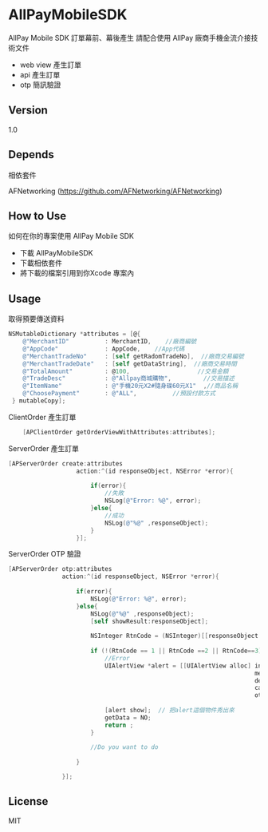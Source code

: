 AllPayMobileSDK
=========

AllPay Mobile SDK 訂單幕前、幕後產生
請配合使用 AllPay 廠商手機金流介接技術文件

 - web view 產生訂單
 - api 產生訂單
 - otp 簡訊驗證

Version
-----------

1.0

Depends
-----------
相依套件

AFNetworking (https://github.com/AFNetworking/AFNetworking)

How to Use
-----------
如何在你的專案使用 AllPay Mobile SDK 

* 下載 AllPayMobileSDK 
* 下載相依套件
* 將下載的檔案引用到你Xcode 專案內

Usage
--------------

取得預要傳送資料
```objective-c
NSMutableDictionary *attributes = [@{
    @"MerchantID"          : MerchantID,    //廠商編號
    @"AppCode"             : AppCode,    //App代碼
    @"MerchantTradeNo"     : [self getRadomTradeNo],  //廠商交易編號
    @"MerchantTradeDate"   : [self getDataString],  //廠商交易時間
    @"TotalAmount"         : @100,                   //交易金額
    @"TradeDesc"           : @"Allpay商城購物",         //交易描述
    @"ItemName"            : @"手機20元X2#隨身碟60元X1"  ,//商品名稱
    @"ChoosePayment"       : @"ALL",          //預設付款方式
 } mutableCopy];
```

 

ClientOrder 產生訂單
```objective-c
    [APClientOrder getOrderViewWithAttributes:attributes];
```



ServerOrder 產生訂單
```objective-c
[APServerOrder create:attributes
                   action:^(id responseObject, NSError *error){
                       
                       if(error){
                           //失敗
                           NSLog(@"Error: %@", error);
                       }else{
                           //成功
                           NSLog(@"%@" ,responseObject);
                       }
                   }];
```


ServerOrder OTP 驗證
```objective-c
[APServerOrder otp:attributes
               action:^(id responseObject, NSError *error){
                   
                   if(error){
                       NSLog(@"Error: %@", error);
                   }else{
                       NSLog(@"%@" ,responseObject);
                       [self showResult:responseObject];
                       
                       NSInteger RtnCode = (NSInteger)[[responseObject objectForKey:@"RtnCode"] integerValue];
                       
                       if (!(RtnCode == 1 || RtnCode ==2 || RtnCode==3)) {
                           //Error
                           UIAlertView *alert = [[UIAlertView alloc] initWithTitle:@"Error" 
                                                                     message:[NSString stringWithFormat:@"(%ld) %@" , (long)RtnCode ,responseObject[@"RtnMsg"] ] 
                                                                     delegate:self 
                                                                     cancelButtonTitle:@"OK" 
                                                                     otherButtonTitles: nil];
                           
                           [alert show];  // 把alert這個物件秀出來
                           getData = NO;
                           return ;
                       }
                       
                       //Do you want to do
                       
                   }

               }];
```




License
----

MIT
